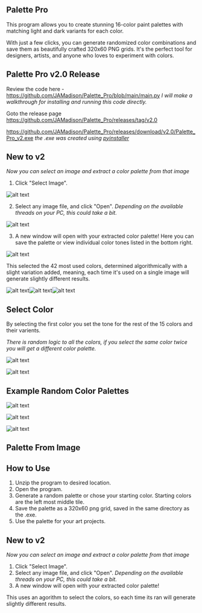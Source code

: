 ## Palette Pro
This program allows you to create stunning 16-color paint palettes with matching light and dark variants for each color. 

With just a few clicks, you can generate randomized color combinations and save them as beautifully crafted 320x60 PNG grids. It's the perfect tool for designers, artists, and anyone who loves to experiment with colors.

## Palette Pro v2.0 Release
Review the code here - https://github.com/JAMadison/Palette_Pro/blob/main/main.py *I will make a walkthrough for installing and running this code directly.* 

Goto the release page https://github.com/JAMadison/Palette_Pro/releases/tag/v2.0 

https://github.com/JAMadison/Palette_Pro/releases/download/v2.0/Palette_Pro_v2.exe *the .exe was created using <a href="https://github.com/pyinstaller/pyinstaller">pyinstaller</a>*

## New to v2
*Now you can select an image and extract a color palette from that image*

1. Click "Select Image".

![alt text](README/Palette_Pro_v2.png "New GUI")

2. Select any image file, and click "Open". *Depending on the available threads on your PC, this could take a bit.*

![alt text](README/selection.png "image selection")

3. A new window will open with your extracted color palette! Here you can save the palette or view individual color tones listed in the bottom right.

![alt text](README/example_extraction.png "Plotted Colors")

This selected the 42 most used colors, determined algorithmically with a slight variation added, meaning, each time it's used on a single image will generate slightly different results.

![alt text](README/example_1_Color_Palette.png "Example Palette 1")![alt text](README/example_2_Color_Palette.png "Example Palette 2")![alt text](README/example_3_Color_Palette.png "Example Palette 2")


## Select Color
By selecting the first color you set the tone for the rest of the 15 colors and their varients.

*There is random logic to all the colors, if you select the same color twice you will get a different color palette.*

![alt text](README/Choose_Starting_Color.png "Select a color to start the palette off of")

![alt text](README/Choose_Starting_Color_Palette.png "Example of selected color palette")

## Example Random Color Palettes
![alt text](README/color_palette.png "Example Palette 1")

![alt text](README/color_palette_2.png "Example Palette 2")

![alt text](README/color_palette_3.png "Example Palette 3")

## Palette From Image


## How to Use
1. Unzip the program to desired location.
2. Open the program.
3. Generate a random palette or chose your starting color. Starting colors are the left most middle tile.
4. Save the palette as a 320x60 png grid, saved in the same directory as the .exe.
5. Use the palette for your art projects.

## New to v2
*Now you can select an image and extract a color palette from that image*
1. Click "Select Image".
2. Select any image file, and click "Open". *Depending on the available threads on your PC, this could take a bit.*
3. A new window will open with your extracted color palette!

This uses an agorithm to select the colors, so each time its ran will generate slightly different results.
